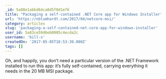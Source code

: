 ```yaml
---
_id: 5a88e1abbd6dca0d5f0d1ef6
title: "Packaging a self-contained .NET Core app for Windows Installer"
url: 'https://nblumhardt.com/2017/04/netcore-msi/'
category: articles
slug: 'packaging-a-self-contained-net-core-app-for-windows-installer'
user_id: 5a83ce59d6eb0005c4ecda2c
username: 'bill-s'
createdOn: '2017-05-05T18:53:39.000Z'
tags: []
---
```


Oh, and happily, you don’t need a particular version of the .NET Framework installed to run this app: it’s fully self-contained, carrying everything it needs in the 20 MB MSI package.
